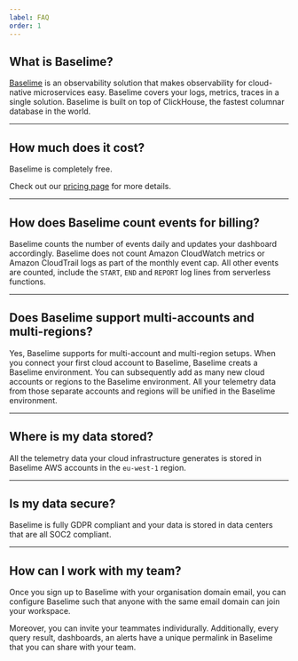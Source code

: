 ```yaml
---
label: FAQ
order: 1
---
```


## What is Baselime?

[Baselime](https://baselime.io) is an observability solution that makes observability for cloud-native microservices easy. Baselime covers your logs, metrics, traces in a single solution. Baselime is built on top of ClickHouse, the fastest columnar database in the world. 

---

## How much does it cost?

Baselime is completely free.

Check out our [pricing page](https://baselime.io/pricing) for more details.

---

## How does Baselime count events for billing?

Baselime counts the number of events daily and updates your dashboard accordingly. Baselime does not count Amazon CloudWatch metrics or Amazon CloudTrail logs as part of the monthly event cap. All other events are counted, include the `START`, `END` and `REPORT` log lines from serverless functions.

---

## Does Baselime support multi-accounts and multi-regions?

Yes, Baselime supports for multi-account and multi-region setups. When you connect your first cloud account to Baselime, Baselime creats a Baselime environment. You can subsequently add as many new cloud accounts or regions to the Baselime environment. All your telemetry data from those separate accounts and regions will be unified in the Baselime environment.

---

## Where is my data stored?

All the telemetry data your cloud infrastructure generates is stored in Baselime AWS accounts in the `eu-west-1` region.

---

## Is my data secure?

Baselime is fully GDPR compliant and your data is stored in data centers that are all SOC2 compliant.

---

## How can I work with my team?

Once you sign up to Baselime with your organisation domain email, you can configure Baselime such that anyone with the same email domain can join your workspace.

Moreover, you can invite your teammates individurally. Additionally, every query result, dashboards, an alerts have a unique permalink in Baselime that you can share with your team.


